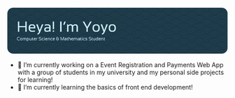 ![Header](./Github-Header.png)
- 🔭 I’m currently working on a Event Registration and Payments Web App with a group of students in my university and my personal side projects for learning!
- 🌱 I’m currently learning the basics of front end development!
<!--
**AlotOfTypos/AlotOfTypos** is a ✨ _special_ ✨ repository because its `README.md` (this file) appears on your GitHub profile.

Here are some ideas to get you started:

- 🔭 I’m currently working on ...
- 🌱 I’m currently learning ...
- 👯 I’m looking to collaborate on ...
- 🤔 I’m looking for help with ...
- 💬 Ask me about ...
- 📫 How to reach me: ...
- 😄 Pronouns: ...
- ⚡ Fun fact: ...
-->
